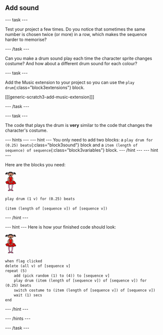 ## Add sound

--- task ---

Test your project a few times. Do you notice that sometimes the same number is chosen twice (or more) in a row, which makes the sequence harder to memorise?

--- /task ---

Can you make a drum sound play each time the character sprite changes costume? And how about a different drum sound for each colour? 

--- task ---

Add the Music extension to your project so you can use the `play drum`{:class="block3extensions"} block.

[[[generic-scratch3-add-music-extension]]]

--- /task ---

--- task ---

The code that plays the drum is __very__ similar to the code that changes the character's costume.

--- hints ---
--- hint ---
You only need to add two blocks: a `play drum for (0.25) beats`{:class="block3sound"} block and a `item (length of sequence) of sequence`{:class="block3variables"} block.
--- /hint ---
--- hint ---

Here are the blocks you need:

![ballerina](images/ballerina.png)

```blocks3
play drum (1 v) for (0.25) beats

(item (length of [sequence v]) of [sequence v])
```
--- /hint ---

--- hint ---
Here is how your finished code should look:

![ballerina](images/ballerina.png)

```blocks3
when flag clicked
delete (all v) of [sequence v]
repeat (5)
	add (pick random (1) to (4)) to [sequence v]
    play drum (item (length of [sequence v]) of [sequence v]) for (0.25) beats
    switch costume to (item (length of [sequence v]) of [sequence v])
    wait (1) secs
end
```
--- /hint ---

--- /hints ---

--- /task ---
